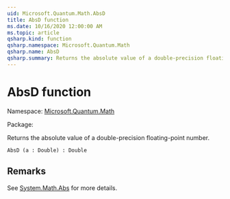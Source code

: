 ```yaml
---
uid: Microsoft.Quantum.Math.AbsD
title: AbsD function
ms.date: 10/16/2020 12:00:00 AM
ms.topic: article
qsharp.kind: function
qsharp.namespace: Microsoft.Quantum.Math
qsharp.name: AbsD
qsharp.summary: Returns the absolute value of a double-precision floating-point number.
---
```


# AbsD function

Namespace: [Microsoft.Quantum.Math](xref:Microsoft.Quantum.Math)

Package: [](https://nuget.org/packages/)


Returns the absolute value of a double-precision floating-point number.

```Q#
AbsD (a : Double) : Double
```


## Remarks

See [System.Math.Abs](https://docs.microsoft.com/dotnet/api/system.math.abs) for more details.